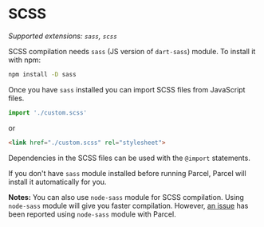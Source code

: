 # SCSS

_Supported extensions: `sass`, `scss`_

SCSS compilation needs `sass` (JS version of `dart-sass`) module. To install it with npm:

```bash
npm install -D sass
```

Once you have `sass` installed you can import SCSS files from JavaScript files.

```javascript
import './custom.scss'
```

or

```html
<link href="./custom.scss" rel="stylesheet">
```

Dependencies in the SCSS files can be used with the `@import` statements.

If you don't have `sass` module installed before running Parcel, Parcel will install it automatically for you.

**Notes:** You can also use `node-sass` module for SCSS compilation. Using `node-sass` module will give you faster compilation. However, [an issue](https://github.com/parcel-bundler/parcel/issues/1836) has been reported using `node-sass` module with Parcel.
